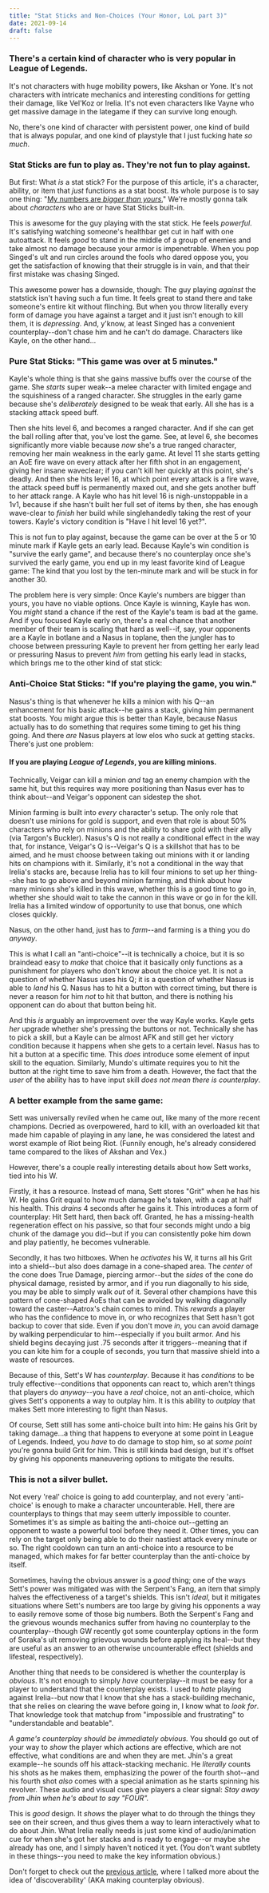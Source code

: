```yaml
---
title: "Stat Sticks and Non-Choices (Your Honor, LoL part 3)"
date: 2021-09-14
draft: false
---
```


### There's a certain kind of character who is very popular in League of Legends.

It's not characters with huge mobility powers, like Akshan or Yone. It's not characters with intricate mechanics and interesting conditions for getting their damage, like Vel'Koz or Irelia. It's not even characters like Vayne who get massive damage in the lategame if they can survive long enough.

No, there's one kind of character with persistent power, one kind of build that is always popular, and one kind of playstyle that I just fucking hate *so much*.

### Stat Sticks are fun to play as. They're not fun to play against.

But first: What *is* a stat stick? For the purpose of this article, it's a character, ability, or item that *just* functions as a stat boost. Its whole purpose is to say one thing: "[My numbers are *bigger than yours*.](https://youtu.be/L_-oM0I0Yok?t=81)" We're mostly gonna talk about *characters* who are or have Stat Sticks built-in.

This is awesome for the guy playing with the stat stick. He feels *powerful*. It's satisfying watching someone's healthbar get cut in half with one autoattack. It feels *good* to stand in the middle of a group of enemies and take almost no damage because your armor is impenetrable. When you pop Singed's ult and run circles around the fools who dared oppose you, you get the satisfaction of knowing that their struggle is in vain, and that their first mistake was chasing Singed.

This awesome power has a downside, though: The guy playing *against* the statstick isn't having such a fun time. It feels great to stand there and take someone's entire kit without flinching. But when you throw literally every form of damage you have against a target and it just isn't enough to kill them, it is *depressing*. And, y'know, at least Singed has a convenient counterplay--don't chase him and he can't do damage. Characters like Kayle, on the other hand...

### Pure Stat Sticks: "This game was over at 5 minutes."

Kayle's whole thing is that she gains massive buffs over the course of the game. She *starts* super weak--a melee character with limited engage and the squishiness of a ranged character. She struggles in the early game because she's *deliberately* designed to be weak that early. All she has is a stacking attack speed buff.

Then she hits level 6, and becomes a ranged character. And if she can get the ball rolling after that, you've lost the game. See, at level 6, she becomes significantly more viable because *now* she's a true ranged character, removing her main weakness in the early game. At level 11 she starts getting an AoE fire wave on every attack after her fifth shot in an engagement, giving her insane waveclear; if you can't kill her quickly at this point, she's deadly. And then she hits level 16, at which point every attack is a fire wave, the attack speed buff is permanently maxed out, and she gets another buff to her attack range. A Kayle who has hit level 16 is nigh-unstoppable in a 1v1, because if she hasn't built her full set of items by then, she has enough wave-clear to *finish* her build while singlehandedly taking the rest of your towers. Kayle's victory condition is "Have I hit level 16 yet?".

This is not fun to play against, because the game can be over at the 5 or 10 minute mark if Kayle gets an early lead. Because Kayle's win condition is "survive the early game", and because there's no counterplay once she's survived the early game, you end up in my least favorite kind of League game: The kind that you lost by the ten-minute mark and will be stuck in for another 30.

The problem here is very simple: Once Kayle's numbers are bigger than yours, you have no viable options. Once Kayle is winning, Kayle has won. You *might* stand a chance if the rest of the Kayle's team is bad at the game. And if you focused Kayle early on, there's a real chance that another member of their team is scaling that hard as well--if, say, your opponents are a Kayle in botlane and a Nasus in toplane, then the jungler has to choose between pressuring Kayle to prevent her from getting her early lead or pressuring Nasus to prevent *him* from getting his early lead in stacks, which brings me to the other kind of stat stick:

### Anti-Choice Stat Sticks: "If you're playing the game, you win."

Nasus's thing is that whenever he kills a minion with his Q--an enhancement for his basic attack--he gains a stack, giving him permanent stat boosts. You might argue this is better than Kayle, because Nasus actually has to do something that requires some timing to get his thing going. And there *are* Nasus players at low elos who suck at getting stacks. There's just one problem:

#### If you are playing *League of Legends*, you are killing minions.

<aside>Technically, Veigar can kill a minion <i>and</i> tag an enemy champion with the same hit, but this requires way more positioning than Nasus ever has to think about--and Veigar's opponent can sidestep the shot.</aside>

Minion farming is built into *every* character's setup. The only role that doesn't use minions for gold is support, and even that role is about 50% characters who rely on minions and the ability to share gold with their ally (via Targon's Buckler). Nasus's Q is not really a conditional effect in the way that, for instance, Veigar's Q is--Veigar's Q is a skillshot that has to be aimed, and he must choose between taking out minions with it or landing hits on champions with it. Similarly, it's not a conditional in the way that Irelia's stacks are, because Irelia has to kill four minions to set up her thing--she has to go above and beyond minion farming, and think about how many minions she's killed in this wave, whether this is a good time to go in, whether she should wait to take the cannon in this wave or go in for the kill. Irelia has a limited window of opportunity to use that bonus, one which closes quickly. 

Nasus, on the other hand, just has to *farm*--and farming is a thing you do *anyway*. 

This is what I call an "anti-choice"--it is technically a choice, but it is so braindead easy to *make* that choice that it basically only functions as a punishment for players who don't know about the choice yet.  It is not a question of whether Nasus uses his Q; it is a question of whether Nasus is able to *land* his Q. Nasus has to hit a button with correct timing, but there is never a reason for him *not* to hit that button, and there is nothing his opponent can do about that button being hit.

And this *is* arguably an improvement over the way Kayle works. Kayle gets *her* upgrade whether she's pressing the buttons or not. Technically she has to pick a skill, but a Kayle can be almost AFK and still get her victory condition because it happens when she gets to a certain level. Nasus has to hit a button at a specific time. This *does* introduce some element of input skill to the equation. Similarly, Mundo's ultimate requires you to hit the button at the right time to save him from a death. However, the fact that the *user* of the ability has to have input skill *does not mean there is counterplay*. 
### A better example from the same game:

Sett was universally reviled when he came out, like many of the more recent champions. Decried as overpowered, hard to kill, with an overloaded kit that made him capable of playing in any lane, he was considered the latest and worst example of Riot being Riot. (Funnily enough, he's already considered tame compared to the likes of Akshan and Vex.)

However, there's a couple really interesting details about how Sett works, tied into his W.

Firstly, it has a resource. Instead of mana, Sett stores "Grit" when he has his W. He gains Grit equal to how much damage he's taken, with a cap at half his health. This *drains* 4 seconds after he gains it. This introduces a form of counterplay: Hit Sett hard, then back off. Granted, he has a missing-health regeneration effect on his passive, so that four seconds might undo a big chunk of the damage you did--but if you can consistently poke him down and play patiently, he becomes vulnerable.

Secondly, it has two hitboxes. When he *activates* his W, it turns all his Grit into a shield--but also does damage in a cone-shaped area. The *center* of the cone does True Damage, piercing armor--but the *sides* of the cone do physical damage, resisted by armor, and if you run diagonally to his side, you may be able to simply walk *out* of it. Several other champions have this pattern of cone-shaped AoEs that can be avoided by walking diagonally toward the caster--Aatrox's chain comes to mind. This *rewards* a player who has the confidence to move in, or who recognizes that Sett hasn't got backup to cover that side. Even if you don't move *in*, you can avoid damage by walking perpendicular to him--especially if you built armor. And his shield begins decaying just .75 seconds after it triggers--meaning that if you can kite him for a couple of seconds, you turn that massive shield into a waste of resources.

Because of this, Sett's W has *counterplay*. Because it has *conditions* to be truly effective--conditions that opponents can react to, which aren't things that players do *anyway*--you have a *real* choice, not an anti-choice, which gives Sett's opponents a way to outplay him. It is this ability to *outplay* that makes Sett more interesting to fight than Nasus.

Of course, Sett still has some anti-choice built into him: He gains his Grit by taking damage...a thing that happens to everyone at some point in League of Legends. Indeed, you *have* to do damage to stop him, so at *some point* you're gonna build Grit for him. This is still kinda bad design, but it's offset by giving his opponents maneuvering options to mitigate the results.

### This is not a silver bullet.

Not every 'real' choice is going to add counterplay, and not every 'anti-choice' is enough to make a character uncounterable. Hell, there are counterplays to things that may seem utterly impossible to counter. Sometimes it's as simple as baiting the anti-choice out--getting an opponent to waste a powerful tool before they need it. Other times, you can rely on the target only being able to do their nastiest attack every minute or so. The right cooldown can turn an anti-choice into a resource to be managed, which makes for far better counterplay than the anti-choice by itself. 

Sometimes, having the obvious answer is a *good* thing; one of the ways Sett's power was mitigated was with the Serpent's Fang, an item that simply halves the effectiveness of a target's shields. This isn't *ideal*, but it mitigates situations where Sett's numbers are too large by giving his opponents a way to easily remove some of those big numbers. Both the Serpent's Fang and the grievous wounds mechanics suffer from having no counterplay to the counterplay--though GW recently got some counterplay options in the form of Soraka's ult removing grievous wounds before applying its heal--but they are useful as an answer to an otherwise uncounterable effect (shields and lifesteal, respectively).

Another thing that needs to be considered is whether the counterplay is *obvious*. It's not enough to simply *have* counterplay--it must be easy for a player to understand that the counterplay exists. I used to *hate* playing against Irelia--but now that I know that she has a stack-building mechanic, that she relies on clearing the wave before going in, I know what to *look for*. That knowledge took that matchup from "impossible and frustrating" to "understandable and beatable".

*A game's counterplay should be immediately obvious.* You should go out of your way to *show* the player which actions are effective, which are not effective, what conditions are and when they are met. Jhin's a great example--he sounds off his attack-stacking mechanic. He *literally* counts his shots as he makes them, emphasizing the power of the fourth shot--and his fourth shot *also* comes with a special animation as he starts spinning his revolver. These audio and visual cues give players a clear signal: *Stay away from Jhin when he's about to say "FOUR".* 

This is *good* design. It *shows* the player what to do through the things they see on their screen, and thus gives them a way to learn interactively what to do about Jhin. What Irelia really needs is just some kind of audio/animation cue for when she's got her stacks and is ready to engage--or maybe she already has one, and I simply haven't noticed it yet. (You don't want subtlety in these things--you need to make the key information obvious.)

Don't forget to check out the [previous article](perfectly-spherical.com/posts/league-part-2), where I talked more about the idea of 'discoverability' (AKA making counterplay obvious). <!--Part 4 link here.-->